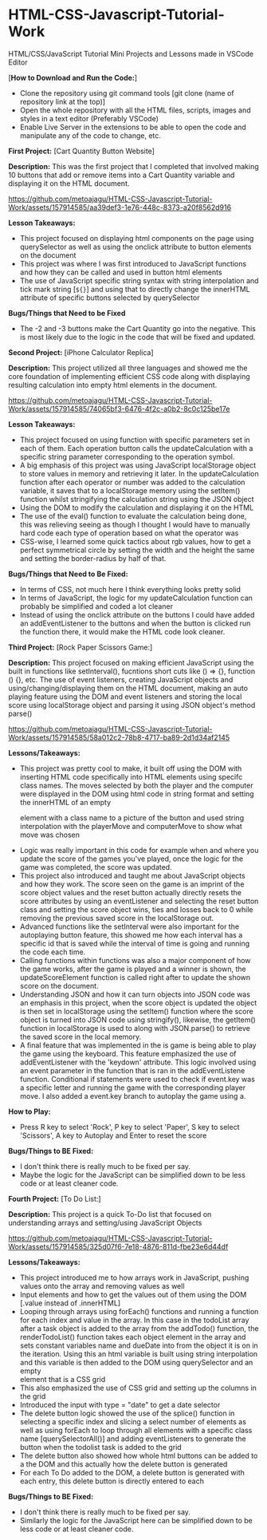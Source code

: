 # HTML-CSS-Javascript-Tutorial-Work
HTML/CSS/JavaScript Tutorial Mini Projects and Lessons made in VSCode Editor

[**How to Download and Run the Code:**]

- Clone the repository using git command tools [git clone (name of repository link at the top)]
- Open the whole repository with all the HTML files, scripts, images and styles in a text editor (Preferably VSCode)
- Enable Live Server in the extensions to be able to open the code and manipulate any of the code to change, etc.

**First Project:** [Cart Quantity Button Website]

**Description:** This was the first project that I completed that involved making 10 buttons that add or remove items into a Cart Quantity variable and displaying it on the HTML document. 

https://github.com/metoajagu/HTML-CSS-Javascript-Tutorial-Work/assets/157914585/aa39def3-1e76-448c-8373-a20f8562d916

**Lesson Takeaways:**

- This project focused on displaying html components on the page using querySelector as well as using the onclick attribute to button elements on the document
- This project was where I was first introduced to JavaScript functions and how they can be called and used in button html elements
- The use of JavaScript specific string syntax with string interpolation and tick mark string [`${}`] and using that to directly change the innerHTML attribute of specific buttons selected by querySelector

**Bugs/Things that Need to be Fixed**
- The -2 and -3 buttons make the Cart Quantity go into the negative. This is most likely due to the logic in the code that will be fixed and updated.

**Second Project:** [iPhone Calculator Replica]

**Description:** This project utilized all three languages and showed me the core foundation of implementing efficient CSS code along with displaying resulting calculation into empty html elements in the document.

https://github.com/metoajagu/HTML-CSS-Javascript-Tutorial-Work/assets/157914585/74065bf3-6476-4f2c-a0b2-8c0c125be17e

**Lesson Takeaways:**

- This project focused on using function with specific parameters set in each of them. Each operation button calls the updateCalculation with a specific string parameter corresponding to the operation symbol.
- A big emphasis of this project was using JavaScript localStorage object to store values in memory and retrieving it later. In the updateCalculation function after each operator or number was added to the calculation variable, it saves that to a localStorage memory using the setItem() function whilst stringifying the calculation string using the JSON object
- Using the DOM to modify the calculation and displaying it on the HTML
- The use of the eval() function to evaluate the calculation being done, this was relieving seeing as though I thought I would have to manually hard code each type of operation based on what the operator was
- CSS-wise, I learned some quick tactics about rgb values, how to get a perfect symmetrical circle by setting the width and the height the same and setting the border-radius by half of that.

**Bugs/Things that Need to Be Fixed:**

- In terms of CSS, not much here I think everything looks pretty solid
- In terms of JavaScript, the logic for my updateCalculation function can probably be simplified and coded a lot cleaner
- Instead of using the onclick attribute on the buttons I could have added an addEventListener to the buttons and when the button is clicked run the function there, it would make the HTML code look cleaner.

**Third Project:** [Rock Paper Scissors Game:]

**Description:** This project focused on making efficient JavaScript using the built in functions like setInterval(), fucntions short cuts like () => {}, function () {}, etc. The use of event listeners, creating JavaScript objects and using/changing/displaying them on the HTML document, making an auto playing feature using the DOM and event listeners and storing the local score using localStorage object and parsing it using JSON object's method parse()


https://github.com/metoajagu/HTML-CSS-Javascript-Tutorial-Work/assets/157914585/58a012c2-78b8-4717-ba89-2d1d34af2145

**Lessons/Takeaways:**

- This project was pretty cool to make, it built off using the DOM with inserting HTML code specifically into HTML elements using specifc class names. The moves selected by both the player and the computer were displayed in the DOM using html code in string format and setting the innerHTML of an empty <p> element with a class name to a picture of the button and used string interpolation with the playerMove and computerMove to show what move was chosen
- Logic was really important in this code for example when and where you update the score of the games you've played, once the logic for the game was completed, the score was updated.
- This project also introduced and taught me about JavaScript objects and how they work. The score seen on the game is an imprint of the score object values and the reset button actually directly resets the score attributes by using an eventListener and selecting the reset button class and setting the score object wins, ties and losses back to 0 while removing the previous saved score in the localStorage out.
- Advanced functions like the setInterval were also important for the autoplaying button feature, this showed me how each interval has a specific id that is saved while the interval of time is going and running the code each time.
- Calling functions within functions was also a major component of how the game works, after the game is played and a winner is shown, the updateScoreElement function is called right after to update the shown score on the document.
- Understanding JSON and how it can turn objects into JSON code was an emphasis in this project, when the score object is updated the object is then set in localStorage using the setItem() function where the score object is turned into JSON code using stringify(), likewise, the getItem() function in localStorage is used to along with JSON.parse() to retrieve the saved score in the local memory.
- A final feature that was implemented in the is game is being able to play the game using the keyboard. This feature emphasized the use of addEventListener with the 'keydown' attribute. This logic involved using an event parameter in the function that is ran in the addEventListene function. Conditional if statements were used to check if event.key was a specific letter and running the game with the corresponding player move. I also added a event.key branch to autoplay the game using a.

**How to Play:**

- Press R key to select 'Rock', P key to select 'Paper', S key to select 'Scissors', A key to Autoplay and Enter to reset the score

**Bugs/Things to BE Fixed:**

- I don't think there is really much to be fixed per say.
- Maybe the logic for the JavaScript can be simplified down to be less code or at least cleaner code.



**Fourth Project:** [To Do List:]

**Description:** This project is a quick To-Do list that focused on understanding arrays and setting/using JavaScript Objects


https://github.com/metoajagu/HTML-CSS-Javascript-Tutorial-Work/assets/157914585/325d07f6-7e18-4876-811d-fbe23e6d44df



**Lessons/Takeaways:**
- This project introduced me to how arrays work in JavaScript, pushing values onto the array and removing values as well
- Input elements and how to get the values out of them using the DOM [.value instead of .innerHTML]
- Looping through arrays using forEach() functions and running a function for each index and value in the array. In  this case in the todoList array after a task object is added to the array from the addTodo() function, the renderTodoList() function takes each object element in the array and sets constant variables name and dueDate into from the object it is on in the iteration. Using this an html variable is built using string interpolation and this variable is then added to the DOM using querySelector and an empty <div> element that is a CSS grid
- This also emphasized the use of CSS grid and setting up the columns in the grid
- Introduced the input with type = "date" to get a date selector
- The delete button logic showed the use of the splice() function in selecting a specific index and slicing a select number of elements as well as using forEach to loop through all elements with a specific class name [querySelectorAll()] and adding eventListeners to generate the button when the todolist task is added to the grid
- The delete button also showed how whole html buttons can be added to a the DOM and this actually how the delete button is generated
- For each To Do added to the DOM, a delete button is generated with each entry, this delete button is directly entered to each 

**Bugs/Things to BE Fixed:**

- I don't think there is really much to be fixed per say.
- Similarly the logic for the JavaScript here can be simplified down to be less code or at least cleaner code.





